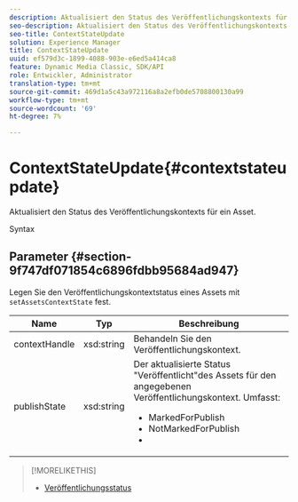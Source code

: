 ```yaml
---
description: Aktualisiert den Status des Veröffentlichungskontexts für ein Asset.
seo-description: Aktualisiert den Status des Veröffentlichungskontexts für ein Asset.
seo-title: ContextStateUpdate
solution: Experience Manager
title: ContextStateUpdate
uuid: ef579d3c-1899-4088-903e-e6ed5a414ca8
feature: Dynamic Media Classic, SDK/API
role: Entwickler, Administrator
translation-type: tm+mt
source-git-commit: 469d1a5c43a972116a8a2efb0de5708800130a99
workflow-type: tm+mt
source-wordcount: '69'
ht-degree: 7%

---
```



# ContextStateUpdate{#contextstateupdate}

Aktualisiert den Status des Veröffentlichungskontexts für ein Asset.

Syntax

## Parameter {#section-9f747df071854c6896fdbb95684ad947}

Legen Sie den Veröffentlichungskontextstatus eines Assets mit `setAssetsContextState` fest.

<table id="table_FD172CEA4EFE44E08ADA22D090DC06CA">
 <thead>
  <tr>
   <th colname="col1" class="entry"> Name </th>
   <th colname="col2" class="entry"> Typ </th>
   <th colname="col3" class="entry"> Beschreibung </th>
  </tr>
 </thead>
 <tbody>
  <tr>
   <td colname="col1"><span class="codeph"><span class="varname"> contextHandle</span></span></td>
   <td colname="col2"><span class="codeph"> xsd:string </span></td>
   <td colname="col3"> Behandeln Sie den Veröffentlichungskontext. </td>
  </tr>
  <tr>
   <td colname="col1"><span class="codeph"><span class="varname"> publishState</span></span></td>
   <td colname="col2"><span class="codeph"> xsd:string</span></td>
   <td colname="col3">Der aktualisierte Status "Veröffentlicht"des Assets für den angegebenen Veröffentlichungskontext. Umfasst: 
    <ul id="ul_CF6019C4CA3648B687C252F1A7C2EAAF">
     <li id="li_4367D7A058F045D98CDF58009E2AC7BC"><span class="codeph"> MarkedForPublish</span></li>
     <li id="li_EEFC6A76C1014C6D9D5E66F271B68606"><span class="codeph"> NotMarkedForPublish</span></li>
     <li id="li_5145CFA39F5249C48DBD0A37543AF055"><span class="codeph"></span></li>
    </ul></td>
  </tr>
 </tbody>
</table>

>[!MORELIKETHIS]
>
>* [Veröffentlichungsstatus](../../string-constants/c-string-constants/r-publish-state.md#reference-a9d80231514b4272b39d10c1a7aadca8)

